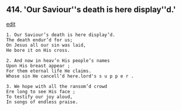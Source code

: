 
## 414.  'Our Saviour''s death is here display''d.'
[edit](https://docs.google.com/document/d/1FW2LSHtYpGlEUObBY8OK50HGIaKZAPOt/edit?mode=html)



    1. Our Saviour’s death is here display’d.
    The death endur’d for us;
    On Jesus all our sin was laid,
    He bore it on His cross.

    2. And now in heav’n His people’s names
    Upon His breast appear ;
    For them eternal life He claims.
    Whose sin He cancell’d here.lord's s u p p e r .

    3. We hope with all the ransom’d crowd 
    Ere long to see His face ;
    To testify our joy aloud,
    In songs of endless praise.
